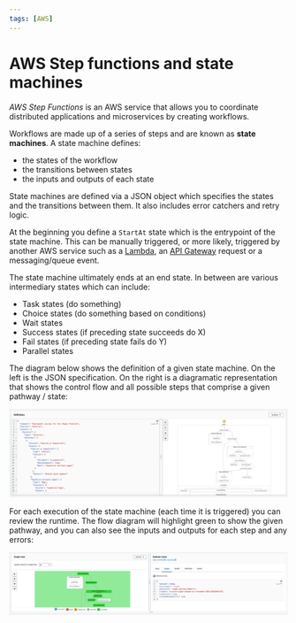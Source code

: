```yaml
---
tags: [AWS]
---
```


# AWS Step functions and state machines

_AWS Step Functions_ is an AWS service that allows you to coordinate distributed
applications and microservices by creating workflows.

Workflows are made up of a series of steps and are known as **state machines**.
A state machine defines:

- the states of the workflow
- the transitions between states
- the inputs and outputs of each state

State machines are defined via a JSON object which specifies the states and the
transitions between them. It also includes error catchers and retry logic.

At the beginning you define a `StartAt` state which is the entrypoint of the
state machine. This can be manually triggered, or more likely, triggered by
another AWS service such as a
[Lambda](Lambda_programming_model.md), an
[API Gateway](AWS_API_Gateway.md) request or a messaging/queue
event.

The state machine ultimately ends at an end state. In between are various
intermediary states which can include:

- Task states (do something)
- Choice states (do something based on conditions)
- Wait states
- Success states (if preceding state succeeds do X)
- Fail states (if preceding state fails do Y)
- Parallel states

The diagram below shows the definition of a given state machine. On the left is
the JSON specification. On the right is a diagramatic representation that shows
the control flow and all possible steps that comprise a given pathway / state:

![](/static/state-machine-definition.png)

For each execution of the state machine (each time it is triggered) you can
review the runtime. The flow diagram will highlight green to show the given
pathway, and you can also see the inputs and outputs for each step and any
errors:

![](/static/state-machine-execution.png)
